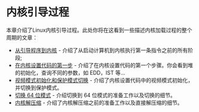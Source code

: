 # 内核引导过程

本章介绍了Linux内核引导过程。此处你将在这看到一些描述内核加载过程的整个周期的文章：

* [从引导程序到内核](https://xinqiu.gitbooks.io/linux-insides-cn/content/Booting/linux-bootstrap-1.html) - 介绍了从启动计算机到内核执行第一条指令之前的所有阶段;
* [在内核设置代码的第一步](https://xinqiu.gitbooks.io/linux-insides-cn/content/Booting/linux-bootstrap-2.html) - 介绍了在内核设置代码的第一个步骤。你会看到堆的初始化，查询不同的参数，如 EDD，IST 等...
* [视频模式初始化和保护模式切换](https://xinqiu.gitbooks.io/linux-insides-cn/content/Booting/linux-bootstrap-3.html) - 介绍了内核设置代码中的视频模式初始化，并切换到保护模式。
* [切换 64 位模式](https://xinqiu.gitbooks.io/linux-insides-cn/content/Booting/linux-bootstrap-4.html) - 介绍切换到 64 位模式的准备工作以及切换的细节。
* [内核解压缩](http://xinqiu.gitbooks.io/linux-inside-zh/content/Booting/linux-bootstrap-5.html) - 介绍了内核解压缩之前的准备工作以及直接解压缩的细节。
